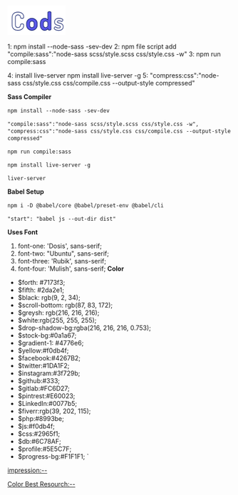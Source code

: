 ![Cods](images/logo.png)

1: npm install --node-sass -sev-dev
2: npm file script add
"compile:sass":"node-sass scss/style.scss css/style.css -w"
3: npm run compile:sass

4: install live-server
npm install live-server -g
5: "compress:css":"node-sass css/style.css css/compile.css --output-style compressed"

**Sass Compiler**

```Node-sass
npm install --node-sass -sev-dev
```

```script add packeg.js
"compile:sass":"node-sass scss/style.scss css/style.css -w",
"compress:css":"node-sass css/style.css css/compile.css --output-style compressed"
```

```run sass compiler
npm run compile:sass
```

```Install Live Server
npm install live-server -g
```

```run live Server
liver-server
```

**Babel Setup**

```install
npm i -D @babel/core @babel/preset-env @babel/cli
```

```script inside
"start": "babel js --out-dir dist"
```

**Uses Font**

1. font-one: 'Dosis', sans-serif;
2. font-two: "Ubuntu", sans-serif;
3. font-three: 'Rubik', sans-serif;
4. font-four: 'Mulish', sans-serif;
   **Color**

- $forth: #7173f3;
- $fifth: #2da2e1;
- $black: rgb(9, 2, 34);
- $scroll-bottom: rgb(87, 83, 172);
- $greysh: rgb(216, 216, 216);
- $white:rgb(255, 255, 255);
- $drop-shadow-bg:rgba(216, 216, 216, 0.753);
- $stock-bg:#0a1a67;
- $gradient-1: #4776e6;
- $yellow:#f0db4f;
- $facebook:#4267B2;
- $twitter:#1DA1F2;
- $instagram:#3f729b;
- $github:#333;
- $gitlab:#FC6D27;
- $pintrest:#E60023;
- $LinkedIn:#0077b5;
- $fiverr:rgb(39, 202, 115);
- $php:#8993be;
- $js:#f0db4f;
- $css:#2965f1;
- $db:#6C78AF;
- $profile:#5E5C7F;
- $progress-bg:#F1F1F1;
  `

[impression:--](https://jthemes.net/themes/wp/bolby/)

[Color Best Resourch:--](https://webkul.github.io/coolhue/)
